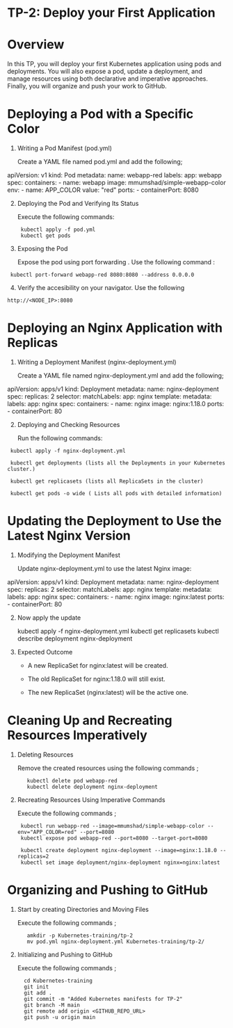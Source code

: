 # TP-2: Deploy your First Application
# Overview

In this TP, you will deploy your first Kubernetes application using pods and deployments. You will also expose a pod, update a deployment, and manage resources using both declarative and imperative approaches. Finally, you will organize and push your work to GitHub.

# Deploying a Pod with a Specific Color

   1. Writing a Pod Manifest (pod.yml)

       Create a YAML file named pod.yml and add the following;

apiVersion: v1
kind: Pod
metadata:
  name: webapp-red
  labels:
    app: webapp
spec:
  containers:
    - name: webapp
      image: mmumshad/simple-webapp-color
      env:
        - name: APP_COLOR
          value: "red"
      ports:
        - containerPort: 8080

   2. Deploying the Pod and Verifying Its Status

       Execute the following commands:

           kubectl apply -f pod.yml
           kubectl get pods    

   3. Exposing the Pod

       Expose the pod using port forwarding . Use the following command :

     kubectl port-forward webapp-red 8080:8080 --address 0.0.0.0 

   4. Verify the accesibility on your navigator. Use the following 

    http://<NODE_IP>:8080

# Deploying an Nginx Application with Replicas

   1. Writing a Deployment Manifest (nginx-deployment.yml)

       Create a YAML file named nginx-deployment.yml and add the following; 

apiVersion: apps/v1
kind: Deployment
metadata:
  name: nginx-deployment
spec:
  replicas: 2
  selector:
    matchLabels:
      app: nginx
  template:
    metadata:
      labels:
        app: nginx
    spec:
      containers:
        - name: nginx
          image: nginx:1.18.0
          ports:
            - containerPort: 80

   2. Deploying and Checking Resources

       Run the following commands: 

     kubectl apply -f nginx-deployment.yml 

     kubectl get deployments (lists all the Deployments in your Kubernetes cluster.)

     kubectl get replicasets (lists all ReplicaSets in the cluster)

     kubectl get pods -o wide ( Lists all pods with detailed information)


# Updating the Deployment to Use the Latest Nginx Version


   1. Modifying the Deployment Manifest

        Update nginx-deployment.yml to use the latest Nginx image: 


apiVersion: apps/v1
kind: Deployment
metadata:
  name: nginx-deployment
spec:
  replicas: 2
  selector:
    matchLabels:
      app: nginx
  template:
    metadata:
      labels:
        app: nginx
    spec:
      containers:
        - name: nginx
          image: nginx:latest
          ports:
            - containerPort: 80


   2. Now apply the update

         kubectl apply -f nginx-deployment.yml
         kubectl get replicasets
         kubectl describe deployment nginx-deployment


   3. Expected Outcome

      - A new ReplicaSet for nginx:latest will be created.

      - The old ReplicaSet for nginx:1.18.0 will still exist.

      - The new  ReplicaSet (nginx:latest) will be the active one.     


# Cleaning Up and Recreating Resources Imperatively

   1. Deleting Resources

        Remove the created resources using the following commands ;

             kubectl delete pod webapp-red
             kubectl delete deployment nginx-deployment

   2. Recreating Resources Using Imperative Commands

        Execute  the following commands ;

           kubectl run webapp-red --image=mmumshad/simple-webapp-color --env="APP_COLOR=red" --port=8080
           kubectl expose pod webapp-red --port=8080 --target-port=8080

           kubectl create deployment nginx-deployment --image=nginx:1.18.0 --replicas=2
           kubectl set image deployment/nginx-deployment nginx=nginx:latest  


# Organizing and Pushing to GitHub

   1. Start by creating Directories and Moving Files

         Execute the following commands ;    

             amkdir -p Kubernetes-training/tp-2
             mv pod.yml nginx-deployment.yml Kubernetes-training/tp-2/

   2.  Initializing and Pushing to GitHub      

          Execute the following commands ; 

             cd Kubernetes-training
             git init
             git add .
             git commit -m "Added Kubernetes manifests for TP-2"
             git branch -M main
             git remote add origin <GITHUB_REPO_URL>
             git push -u origin main   








